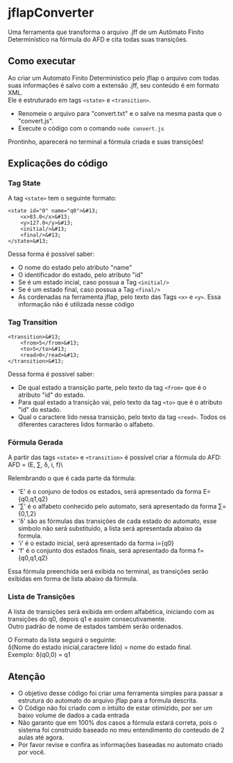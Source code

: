 # jflapConverter
Uma ferramenta que transforma o arquivo .jff de um Autômato Finito Determinístico na fórmula do AFD e cita todas suas transições.

## Como executar
Ao criar um Automato Finito Deterministico pelo jflap o arquivo com todas suas informações é salvo com a extensão .jff, seu conteúdo é em formato XML.\
Ele é estruturado em tags `<state>` e `<transition>`.

- Renomeie o arquivo para "convert.txt" e o salve na mesma pasta que o "convert.js".
- Execute o código com o comando `node convert.js`

Prontinho, aparecerá no terminal a fórmula criada e suas transições!

## Explicações do código

### Tag State
A tag `<state>` tem o seguinte formato:
```
<state id="0" name="q0">&#13;
    <x>83.0</x>&#13;
    <y>127.0</y>&#13;
    <initial/>&#13;
    <final/>&#13;
</state>&#13;
```
Dessa forma é possível saber:
- O nome do estado pelo atributo "name"
- O identificador do estado, pelo atributo "id"
- Se é um estado incial, caso possua a Tag `<initial/>`
- Se é um estado final, caso possua a Tag `<final/>`
- As cordenadas na ferramenta jflap, pelo texto das Tags `<x>` e `<y>`. Essa informação não é utilizada nesse código


### Tag Transition

```
<transition>&#13;
    <from>5</from>&#13;
    <to>5</to>&#13;
    <read>0</read>&#13;
</transition>&#13;
```

Dessa forma é possivel saber:
- De qual estado a transição parte, pelo texto da tag `<from>` que é o atributo "id" do estado.
- Para qual estado a transição vai, pelo texto da tag `<to>` que é o atributo "id" do estado.
- Qual o caractere lido nessa transição, pelo texto da tag `<read>`. Todos os diferentes caracteres lidos formarão o alfabeto.

### Fórmula Gerada
A partir das tags `<state>` e `<transition>` é possível criar a fórmula do AFD:\
AFD = (E, ∑, δ, i, f)\

Relembrando o que é cada parte da fórmula:
- 'E' é o conjuno de todos os estados, será apresentado da forma E={q0,q1,q2}
- '∑' é o alfabeto conhecido pelo automato, será apresentado da forma ∑={0,1,2}
- 'δ' são as fórmulas das transições de cada estado do automato, esse simbolo não será substituido, a lista será apresentada abaixo da formula.
- 'i' é o estado inicial, será apresentado da forma i={q0}
- 'f' é o conjunto dos estados finais, será apresentado da forma f={q0,q1,q2}

Essa fórmula preenchida será exibida no terminal, as transições serão exibidas em forma de lista abaixo da fórmula.

### Lista de Transições
A lista de transições será exibida em ordem alfabética, iniciando com as transições do q0, depois q1 e assim consecutivamente.\
Outro padrão de nome de estados também serão ordenados.

O Formato da lista seguirá o seguinte:\
δ(Nome do estado inicial,caractere lido) = nome do estado final.\
Exemplo: δ(q0,0) = q1

## Atenção
- O objetivo desse código foi criar uma ferramenta simples para passar a estrutura do automato do arquivo jflap para a formula descrita.
- O Código não foi criado com o intúito de estar otimizido, por ser um baixo volume de dados a cada entrada
- Não garanto que em 100% dos casos a fórmula estará correta, pois o sistema foi construido baseado no meu entendimento do conteudo de 2 aulas até agora.
- Por favor revise e confira as informações baseadas no automato criado por você.
